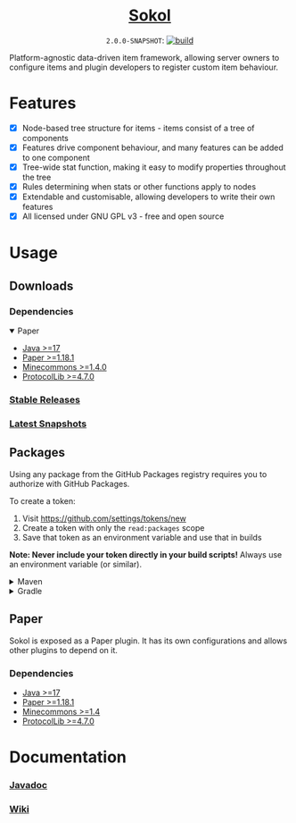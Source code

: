 <div align="center">

<a href="https://aecsocket.github.io/sokol"><h1>Sokol</h1></a> <!-- TODO add banner -->

`2.0.0-SNAPSHOT`:
[![build](https://github.com/aecsocket/sokol/actions/workflows/build.yml/badge.svg)](https://github.com/aecsocket/sokol/actions/workflows/build.yml)

</div>

Platform-agnostic data-driven item framework, allowing server owners to configure items
and plugin developers to register custom item behaviour.

# Features

- [x] Node-based tree structure for items - items consist of a tree of components
- [x] Features drive component behaviour, and many features can be added to one component
- [x] Tree-wide stat function, making it easy to modify properties throughout the tree
- [x] Rules determining when stats or other functions apply to nodes
- [x] Extendable and customisable, allowing developers to write their own features
- [x] All licensed under GNU GPL v3 - free and open source

# Usage

## Downloads

### Dependencies

<details open>
<summary>Paper</summary>

* [Java >=17](https://adoptium.net/)
* [Paper >=1.18.1](https://papermc.io/)
* [Minecommons >=1.4.0](https://github.com/aecsocket/minecommons)
* [ProtocolLib >=4.7.0](https://www.spigotmc.org/resources/protocollib.1997/)

</details>

### [Stable Releases](https://github.com/aecsocket/sokol/releases)

### [Latest Snapshots](https://github.com/aecsocket/sokol/actions/workflows/build.yml)

## Packages

Using any package from the GitHub Packages registry requires you to
authorize with GitHub Packages.

To create a token:

1. Visit https://github.com/settings/tokens/new
2. Create a token with only the `read:packages` scope
3. Save that token as an environment variable and use that in builds

**Note: Never include your token directly in your build scripts!**
Always use an environment variable (or similar).

<details>
<summary>Maven</summary>

### [How to authorize](https://docs.github.com/en/packages/working-with-a-github-packages-registry/working-with-the-apache-maven-registry)

#### In `~/.m2/settings.xml`

```xml
<servers>
  <server>
    <id>github-sokol</id>
    <username>[username]</username>
    <password>[token]</password>
  </server>
</servers>
```

#### In `pom.xml`

Repository
```xml
<repositories>
  <repository>
    <id>github-sokol</id>
    <url>https://maven.pkg.github.com/aecsocket/sokol</url>
    <snapshots>
      <enabled>true</enabled>
    </snapshots>
  </repository>
</repositories>
```

Dependency
```xml
<dependencies>
  <dependency>
    <groupId>com.github.aecsocket</groupId>
    <artifactId>sokol-[module]</artifactId>
    <version>[version]</version>
  </dependency>
</dependencies>
```

</details>

<details>
<summary>Gradle</summary>

The Kotlin DSL is used here.

### [How to authorize](https://docs.github.com/en/packages/working-with-a-github-packages-registry/working-with-the-gradle-registry)

When building, make sure the `GPR_USERNAME` and `GPR_TOKEN` environment variables are set.

Repository
```kotlin
repositories {
    maven {
        url = uri("https://maven.pkg.github.com/aecsocket/sokol")
        credentials {
            username = System.getenv("GPR_USERNAME")
            password = System.getenv("GPR_TOKEN")
        }
    }
}
```

Dependency
```kotlin
dependencies {
    compileOnly("com.github.aecsocket", "sokol-[module]", "[version]")
}
```

</details>

## Paper

Sokol is exposed as a Paper plugin. It has its own configurations and allows other plugins
to depend on it.

### Dependencies

* [Java >=17](https://adoptium.net/)
* [Paper >=1.18.1](https://papermc.io/)
* [Minecommons >=1.4](https://github.com/aecsocket/minecommons)
* [ProtocolLib >=4.7.0](https://www.spigotmc.org/resources/protocollib.1997/)

# Documentation

### [Javadoc](https://aecsocket.github.io/sokol/docs)

### [Wiki](https://github.com/aecsocket/sokol/wiki)
